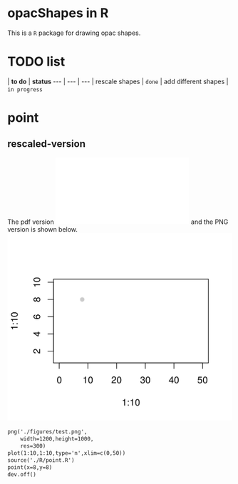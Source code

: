 # opacShapes in R
This is a `R` package for drawing opac shapes.

# TODO list
| __to do__ | __status__
--- | --- | ---
| rescale shapes | `done`
| add different shapes | `in progress`

# point
## rescaled-version

The pdf version ![figure 1](./figures/test.pdf) and the PNG version is shown below.![png](./figures/test.png)

```{r}
png('./figures/test.png',
    width=1200,height=1000,
    res=300)
plot(1:10,1:10,type='n',xlim=c(0,50))
source('./R/point.R')
point(x=8,y=8)
dev.off()
```

